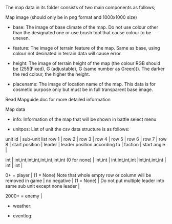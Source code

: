 The map data in its folder consists of two main components as follows;

Map image (should only be in png format and 1000x1000 size)

- base: The image of base climate of the map. Do not use colour other than the designated one or use brush tool that cause colour to be uneven.  

- feature: The image of terrain feature of the map. Same as base, using colour not desinated in terrain data will cause error.

- height: The image of terrain height of the map (the colour RGB should be (255(Fixed), G (adjustable), G (same number as Green))). The darker the red colour, the higher the height.

- placename: The image of location name of the map. This data is for cosmetic purpose only but must be in full transparent base image. 


Read Mapguide.doc for more detailed information


Map data

- info: Information of the map that will be shown in battle select menu

- unitpos: List of unit the csv data structure is as follows: 

unit id | sub-unit list row 1 | row 2 | row 3 | row 4 | row 5 | row 6 | row 7 | row 8 | start position | leader | leader position according to  | faction | start angle |

int	| 		int,int,int,int,int,int,int,int	(0 for none)      	      |    int,int     | int,int,int,int |int,int,int,int	| int     |    int	|

0+ = player  | (1 = None) Note that whole empty row or column will be removed in game |	no negative    |    (1 = None)  |  Do not put multiple leader into same sub unit except none leader |

2000+ = enemy |

- weather: 

- eventlog: 

